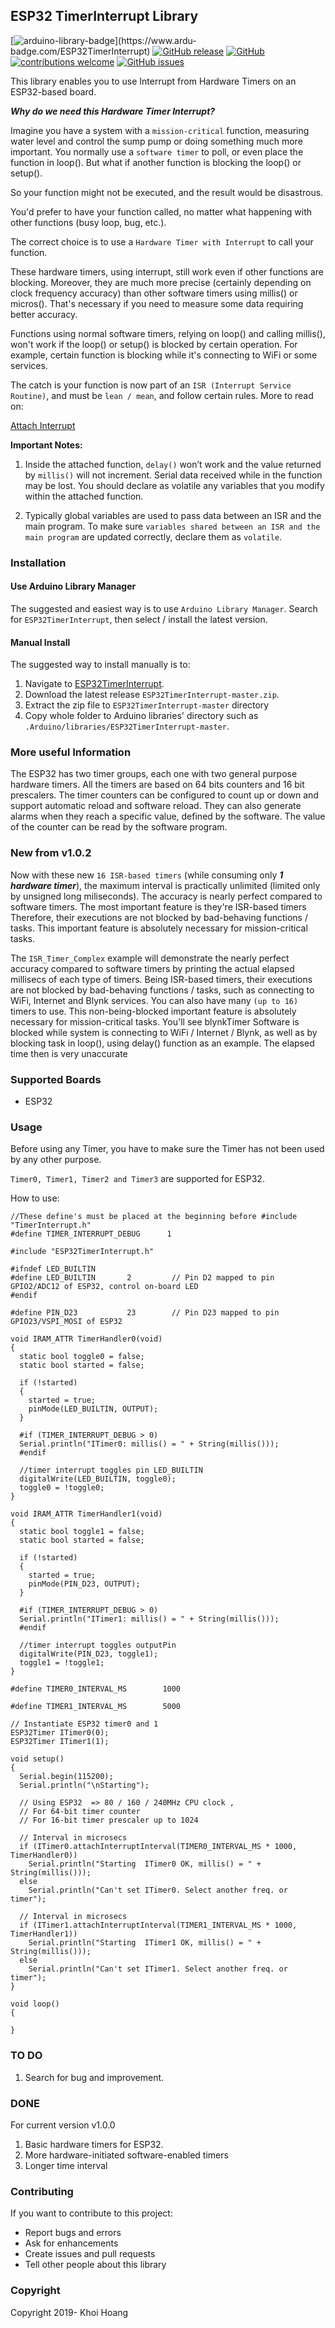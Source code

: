 ## ESP32 TimerInterrupt Library

[![arduino-library-badge](https://www.ardu-badge.com/badge/ESP32TimerInterrupt.svg?)](https://www.ardu-badge.com/ESP32TimerInterrupt)
[![GitHub release](https://img.shields.io/github/release/khoih-prog/ESP32TimerInterrupt.svg)](https://github.com/khoih-prog/ESP32TimerInterrupt/releases)
[![GitHub](https://img.shields.io/github/license/mashape/apistatus.svg)](https://github.com/khoih-prog/ESP32TimerInterrupt/blob/master/LICENSE)
[![contributions welcome](https://img.shields.io/badge/contributions-welcome-brightgreen.svg?style=flat)](#Contributing)
[![GitHub issues](https://img.shields.io/github/issues/khoih-prog/ESP32TimerInterrupt.svg)](http://github.com/khoih-prog/ESP32TimerInterrupt/issues)

This library enables you to use Interrupt from Hardware Timers on an ESP32-based board.

***Why do we need this Hardware Timer Interrupt?***

Imagine you have a system with a `mission-critical` function, measuring water level and control the sump pump or doing something much more important. You normally use a `software timer` to poll, or even place the function in loop(). But what if another function is blocking the loop() or setup().

So your function might not be executed, and the result would be disastrous.

You'd prefer to have your function called, no matter what happening with other functions (busy loop, bug, etc.).

The correct choice is to use a `Hardware Timer with Interrupt` to call your function.

These hardware timers, using interrupt, still work even if other functions are blocking. Moreover, they are much more precise (certainly depending on clock frequency accuracy) than other software timers using millis() or micros(). That's necessary if you need to measure some data requiring better accuracy.

Functions using normal software timers, relying on loop() and calling millis(), won't work if the loop() or setup() is blocked by certain operation. For example, certain function is blocking while it's connecting to WiFi or some services.

The catch is your function is now part of an `ISR (Interrupt Service Routine)`, and must be `lean / mean`, and follow certain rules. More to read on:

[Attach Interrupt](https://www.arduino.cc/reference/en/language/functions/external-interrupts/attachinterrupt/)

**Important Notes:**
1. Inside the attached function, `delay()` won’t work and the value returned by `millis()` will not increment. Serial data received while in the function may be lost. You should declare as volatile any variables that you modify within the attached function.

2. Typically global variables are used to pass data between an ISR and the main program. To make sure `variables shared between an ISR and the main program` are updated correctly, declare them as `volatile`.

### Installation

#### Use Arduino Library Manager

The suggested and easiest way is to use `Arduino Library Manager`. Search for `ESP32TimerInterrupt`, then select / install the latest version.

#### Manual Install

The suggested way to install manually is to:

1. Navigate to [ESP32TimerInterrupt](https://github.com/khoih-prog/ESP32TimerInterrupt).
2. Download the latest release `ESP32TimerInterrupt-master.zip`.
3. Extract the zip file to `ESP32TimerInterrupt-master` directory 
4. Copy whole folder to Arduino libraries' directory such as `.Arduino/libraries/ESP32TimerInterrupt-master`.

### More useful Information

The ESP32 has two timer groups, each one with two general purpose hardware timers. 
All the timers are based on 64 bits counters and 16 bit prescalers. 
The timer counters can be configured to count up or down and support automatic reload and software reload.
They can also generate alarms when they reach a specific value, defined by the software. The value of the counter can be read by 
the software program.

### New from v1.0.2

Now with these new `16 ISR-based timers` (while consuming only ***1 hardware timer***), the maximum interval is practically unlimited (limited only by unsigned long miliseconds). The accuracy is nearly perfect compared to software timers. The most important feature is they're ISR-based timers Therefore, their executions are not blocked by bad-behaving functions / tasks.
This important feature is absolutely necessary for mission-critical tasks. 

The `ISR_Timer_Complex` example will demonstrate the nearly perfect accuracy compared to software timers by printing the actual elapsed millisecs of each type of timers.
Being ISR-based timers, their executions are not blocked by bad-behaving functions / tasks, such as connecting to WiFi, Internet and Blynk services. You can also have many `(up to 16)` timers to use.
This non-being-blocked important feature is absolutely necessary for mission-critical tasks. 
You'll see blynkTimer Software is blocked while system is connecting to WiFi / Internet / Blynk, as well as by blocking task 
in loop(), using delay() function as an example. The elapsed time then is very unaccurate

### Supported Boards

- ESP32

### Usage

Before using any Timer, you have to make sure the Timer has not been used by any other purpose.

`Timer0, Timer1, Timer2 and Timer3` are supported for ESP32.

How to use:

```
//These define's must be placed at the beginning before #include "TimerInterrupt.h"
#define TIMER_INTERRUPT_DEBUG      1

#include "ESP32TimerInterrupt.h"

#ifndef LED_BUILTIN
#define LED_BUILTIN       2         // Pin D2 mapped to pin GPIO2/ADC12 of ESP32, control on-board LED
#endif

#define PIN_D23           23        // Pin D23 mapped to pin GPIO23/VSPI_MOSI of ESP32

void IRAM_ATTR TimerHandler0(void)
{
  static bool toggle0 = false;
  static bool started = false;

  if (!started)
  {
    started = true;
    pinMode(LED_BUILTIN, OUTPUT);
  }

  #if (TIMER_INTERRUPT_DEBUG > 0)
  Serial.println("ITimer0: millis() = " + String(millis()));
  #endif
  
  //timer interrupt toggles pin LED_BUILTIN
  digitalWrite(LED_BUILTIN, toggle0);
  toggle0 = !toggle0;
}

void IRAM_ATTR TimerHandler1(void)
{
  static bool toggle1 = false;
  static bool started = false;

  if (!started)
  {
    started = true;
    pinMode(PIN_D23, OUTPUT);
  }

  #if (TIMER_INTERRUPT_DEBUG > 0)
  Serial.println("ITimer1: millis() = " + String(millis()));
  #endif
  
  //timer interrupt toggles outputPin
  digitalWrite(PIN_D23, toggle1);
  toggle1 = !toggle1;
}

#define TIMER0_INTERVAL_MS        1000 

#define TIMER1_INTERVAL_MS        5000 

// Instantiate ESP32 timer0 and 1
ESP32Timer ITimer0(0);
ESP32Timer ITimer1(1);

void setup()
{
  Serial.begin(115200);
  Serial.println("\nStarting");
  
  // Using ESP32  => 80 / 160 / 240MHz CPU clock , 
  // For 64-bit timer counter
  // For 16-bit timer prescaler up to 1024

  // Interval in microsecs
  if (ITimer0.attachInterruptInterval(TIMER0_INTERVAL_MS * 1000, TimerHandler0))
    Serial.println("Starting  ITimer0 OK, millis() = " + String(millis()));
  else
    Serial.println("Can't set ITimer0. Select another freq. or timer");

  // Interval in microsecs    
  if (ITimer1.attachInterruptInterval(TIMER1_INTERVAL_MS * 1000, TimerHandler1))
    Serial.println("Starting  ITimer1 OK, millis() = " + String(millis()));
  else
    Serial.println("Can't set ITimer1. Select another freq. or timer");    
}

void loop()
{
  
}

```
### TO DO

1. Search for bug and improvement.


### DONE

For current version v1.0.0

1. Basic hardware timers for ESP32.
2. More hardware-initiated software-enabled timers
3. Longer time interval


### Contributing
If you want to contribute to this project:
- Report bugs and errors
- Ask for enhancements
- Create issues and pull requests
- Tell other people about this library

### Copyright
Copyright 2019- Khoi Hoang
